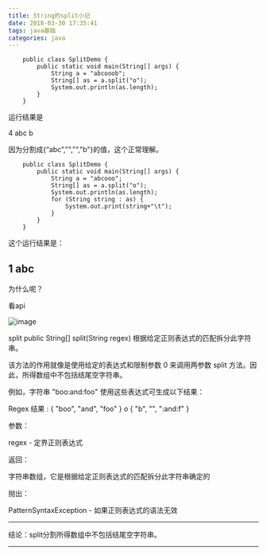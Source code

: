 ```yaml
---
title: String的split小记
date: 2018-03-30 17:35:41
tags: java基础
categories: java
---
```


```
    public class SplitDemo {
        public static void main(String[] args) {
            String a = "abcooob";
            String[] as = a.split("o");
            System.out.println(as.length);
        }
    }
```
运行结果是

4
abc            b

因为分割成{“abc”,"","","b"}的值，这个正常理解。

```
    public class SplitDemo {
        public static void main(String[] args) {
            String a = "abcooo";
            String[] as = a.split("o");
            System.out.println(as.length);
            for (String string : as) {
                System.out.print(string+"\t");
            }
        }
    }
```
这个运行结果是：

1
abc
---------------------------------------------------------

为什么呢？

看api

![image](http://p5zbw6dku.bkt.clouddn.com/18-3-30/88195363.jpg)



split
public String[] split(String regex)
根据给定正则表达式的匹配拆分此字符串。

该方法的作用就像是使用给定的表达式和限制参数 0 来调用两参数 split 方法。因此，所得数组中不包括结尾空字符串。

例如，字符串 "boo:and:foo" 使用这些表达式可生成以下结果：

Regex	结果
:	{ "boo", "and", "foo" }
o	{ "b", "", ":and:f" }


参数：

regex - 定界正则表达式

返回：

字符串数组，它是根据给定正则表达式的匹配拆分此字符串确定的

抛出：

PatternSyntaxException - 如果正则表达式的语法无效





----------------------------------------------------------------------------------

结论：split分割所得数组中不包括结尾空字符串。

----------------------------------------------------------------------------------